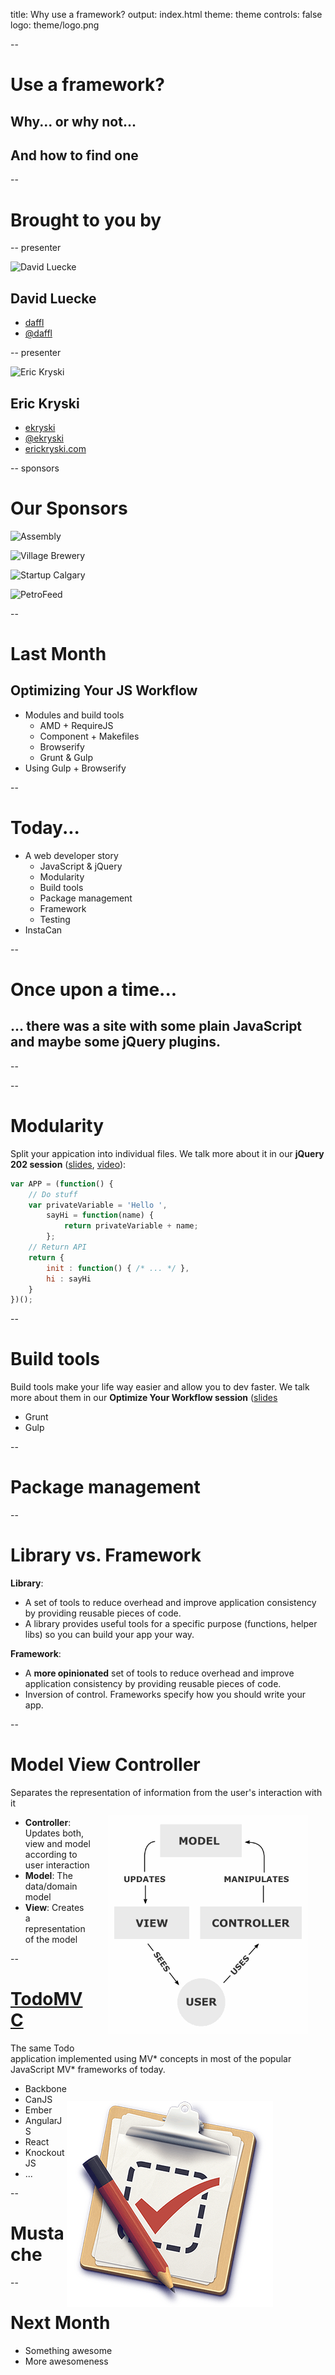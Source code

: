 title: Why use a framework?
output: index.html
theme: theme
controls: false
logo: theme/logo.png

--

# Use a framework?

## Why... or why not...

## And how to find one

--

# Brought to you by

-- presenter

![David Luecke](http://gravatar.com/avatar/a14850281f19396480bdba4aab2d52ef?s=200)

## David Luecke

* [<i class="fa fa-github"></i> daffl](https://github.com/daffl)
* [<i class="fa fa-twitter"></i> @daffl](http://twitter.com/daffl)

-- presenter

![Eric Kryski](http://gravatar.com/avatar/23aba778a7daae99348aeb0728cf4aec?s=200)

## Eric Kryski

* [<i class="fa fa-github"></i> ekryski](https://github.com/ekryski)
* [<i class="fa fa-twitter"></i> @ekryski](http://twitter.com/ekryski)
* [<i class="fa fa-home"></i> erickryski.com](http://erickryski.com)

-- sponsors

# Our Sponsors

![Assembly](img/sponsors/assembly_logo.png)

![Village Brewery](img/sponsors/village_brewery_logo.png)

![Startup Calgary](img/sponsors/startup_calgary_logo.png)

![PetroFeed](img/sponsors/petrofeed_logo.png)

--

# Last Month

## Optimizing Your JS Workflow

* Modules and build tools
  * AMD + RequireJS
  * Component + Makefiles
  * Browserify
  * Grunt & Gulp
* Using Gulp + Browserify

--

# Today...

* A web developer story
  * JavaScript & jQuery
  * Modularity
  * Build tools
  * Package management
  * Framework
  * Testing
* InstaCan

--

# Once upon a time...

## ... there was a site with some plain JavaScript and maybe some jQuery plugins.

--

<script src="https://gist.github.com/daffl/43749f8e99a8e000a277.js"></script>

--

# Modularity

Split your appication into individual files. We talk more about it
in our __jQuery 202 session__ ([slides](http://yycjs.com/jquery-202-and-web-components/#slide1),
[video](https://www.youtube.com/watch?v=Bm9C7WvJOIk)):

```javascript
var APP = (function() {
	// Do stuff
	var privateVariable = 'Hello ',
		sayHi = function(name) {
			return privateVariable + name;
		};
	// Return API
	return {
		init : function() { /* ... */ },
		hi : sayHi
	}
})();
```
--

# Build tools

Build tools make your life way easier and allow you to dev faster. We talk more about them in our __Optimize Your Workflow session__ ([slides](http://yycjs.com/js-workflow/)

* Grunt
* Gulp

--

# Package management

--

# Library vs. Framework

__Library__:

* A set of tools to reduce overhead and improve application consistency by providing reusable pieces of code.
* A library provides useful tools for a specific purpose (functions, helper libs) so you can build your app your way.

__Framework__:

* A **more opinionated** set of tools to reduce overhead and improve application consistency by providing reusable pieces of code.
* Inversion of control. Frameworks specify how you should write your app.

--

# Model View Controller

Separates the representation of information from the user's interaction with it
<img src="img/mvc.png" alt="MVC overview" style="float: right; margin: 2em;" />

* __Controller__: Updates both, view and model according to user interaction
* __Model__: The data/domain model
* __View__: Creates a representation of the model

--

# [TodoMVC](http://todomvc.com/)

The same Todo application implemented using MV\* concepts in most of the popular JavaScript MV\*
frameworks of today.

<img src="img/todomvc.png" alt="TodoMVC" style="float: right; margin-right: 6em; margin-top: 2em;" />

* Backbone
* CanJS
* Ember
* AngularJS
* React
* KnockoutJS
* ...

--

# Mustache

--

# Next Month

* Something awesome
* More awesomeness

